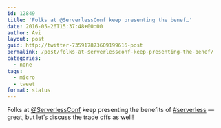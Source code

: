 ```yaml
---
id: 12849
title: 'Folks at @ServerlessConf keep presenting the benef…'
date: 2016-05-26T15:37:48+00:00
author: Avi
layout: post
guid: http://twitter-735917873609199616-post
permalink: /post/folks-at-serverlessconf-keep-presenting-the-benef/
categories:
  - none
tags:
  - micro
  - tweet
format: status
---
```

Folks at [@ServerlessConf](http://twitter.com/ServerlessConf) keep presenting the benefits of [#serverless](http://twitter.com/search?q=%23serverless) — great, but let’s discuss the trade offs as well!